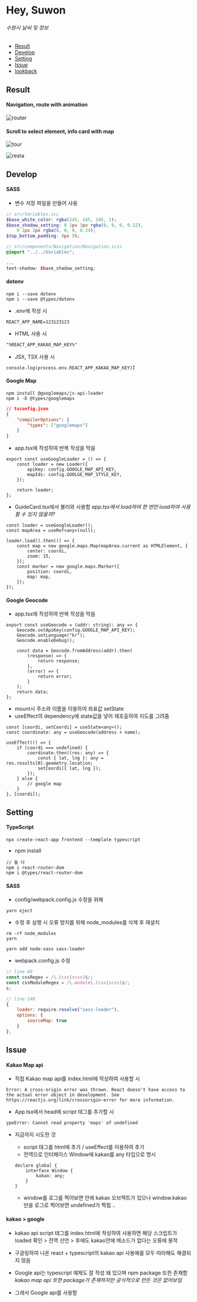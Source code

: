 # Hey, Suwon

###### 수원시 날씨 및 정보

- [Result](..#result)
- [Develop](..#develop)
- [Setting](..#setting)
- [Issue](..#issue)
- [lookback](https://github.com/hyesungoh/Hey_Suwon/tree/master/frontend)

## Result

#### Navigation, route with animation

![router](https://user-images.githubusercontent.com/26461307/103168936-dc0d4800-487a-11eb-9417-fa68f3afbd0d.gif)

#### Scroll to select element, info card with map

![tour](https://user-images.githubusercontent.com/26461307/103168935-dadc1b00-487a-11eb-91c1-a11964371ef5.gif)

![resta](https://user-images.githubusercontent.com/26461307/103168934-d879c100-487a-11eb-8ad6-791d45ba2163.gif)

## Develop

#### SASS

-   변수 저장 파일을 만들어 사용

```scss
// src/Variables.scc
$base_white_color: rgba(245, 245, 245, 1);
$base_shadow_setting: 0 1px 3px rgba(0, 0, 0, 0.12),
    0 1px 2px rgba(0, 0, 0, 0.24);
$top_bottom_padding: 0px 5%;

// src/components/Navigation/Navigation.scss
@import "../../Variables";

...
text-shadow: $base_shadow_setting;
```

#### dotenv

```terminal
npm i --save dotenv
npm i --save @types/dotenv
```

-   .env에 작성 시

```terminal
REACT_APP_NAME=123123123
```

-   HTML 사용 시

```html
"%REACT_APP_KAKAO_MAP_KEY%"
```

-   JSX, TSX 사용 시

```tsx
console.log(process.env.REACT_APP_KAKAO_MAP_KEY)Î
```

#### Google Map

```terminal
npm install @googlemaps/js-api-loader
npm i -D @types/googlemaps
```

```json
// tsconfig.json
{
    "compilerOptions": {
        "types": ["googlemaps"]
    }
}
```

-   app.tsx에 작성하여 반복 작성을 막음

```tsx
export const useGoogleLoader = () => {
    const loader = new Loader({
        apiKey: config.GOOGLE_MAP_API_KEY,
        mapIds: config.GOOLGE_MAP_STYLE_KEY,
    });

    return loader;
};
```

-   GuideCard.tsx에서 불러와 사용함 <i>app.tsx에서 load하여 한 번만 load하여 사용할 수 있지 않을까?</i>

```tsx
const loader = useGoogleLoader();
const mapArea = useRef<any>(null);

loader.load().then(() => {
    const map = new google.maps.Map(mapArea.current as HTMLElement, {
        center: coordi,
        zoom: 15,
    });
    const marker = new google.maps.Marker({
        position: coordi,
        map: map,
    });
});
```

#### Google Geocode

-   app.tsx에 작성하여 반복 작성을 막음

```tsx
export const useGeocode = (addr: string): any => {
    Geocode.setApiKey(config.GOOGLE_MAP_API_KEY);
    Geocode.setLanguage("kr");
    Geocode.enableDebug();

    const data = Geocode.fromAddress(addr).then(
        (response) => {
            return response;
        },
        (error) => {
            return error;
        }
    );
    return data;
};
```

-   mount시 주소와 이름을 이용하여 좌표값 setState
-   useEffect의 dependency에 state값을 넣어 재호출하여 지도를 그려줌

```tsx
const [coordi, setCoordi] = useState<any>();
const coordinate: any = useGeocode(address + name);

useEffect(() => {
    if (coordi === undefined) {
        coordinate.then((res: any) => {
            const { lat, lng }: any = res.results[0].geometry.location;
            setCoordi({ lat, lng });
        });
    } else {
        // google map
    }
}, [coordi]);
```

## Setting

#### TypeScript

```terminal
npx create-react-app frontend --template typescript
```

- npm install

```terminal
// 둘 다
npm i react-router-dom
npm i @types/react-router-dom
```

#### SASS

-   config/webpack.config.js 수정을 위해

```terminal
yarn eject
```

-   수정 후 실행 시 오류 방지를 위해 node_modules를 삭제 후 재설치

```terminal
rm -rf node_modules
yarn
```

```terminal
yarn add node-sass sass-loader
```

-   webpack.config.js 수정

```js
// line 60
const cssRegex = /\.(css|scss)$/;
const cssModuleRegex = /\.module\.(css|scss)$/;
s;
```

```js
// line 140
{
    loader: require.resolve("sass-loader"),
    options: {
        sourceMap: true
    }
},
```

## Issue

#### Kakao Map api

-   직접 Kakao map api를 index.html에 작성하여 사용할 시

```terminal
Error: A cross-origin error was thrown. React doesn't have access to the actual error object in development. See https://reactjs.org/link/crossorigin-error for more information.
```

-   App.tsx에서 head에 script 태그를 추가할 시

```terminal
ypeError: Cannot read property 'maps' of undefined
```

-   지금까지 시도한 것

    -   script 태그를 html에 추가 / useEffect를 이용하여 추가
    -   전역으로 인터페이스 Window에 kakao를 any 타입으로 명시

    ```tsx
    declare global {
        interface Window {
            kakao: any;
        }
    }
    ```

    -   window를 로그를 찍어보면 안에 kakao 오브젝트가 있으나 window.kakao만을 로그로 찍어보면 undefined가 찍힘 ..

#### kakao > google

-   kakao api script 태그를 index.html에 작성하여 사용하면 해당 스크립트가 loaded 확인 > 전역 선언 > 후에도 kakao안에 메소드가 없다는 오류에 봉착

-   구글링하여 나온 react + typescript의 kakao api 사용예를 모두 따라해도 해결되지 않음

-   Google api는 typescript 예제도 잘 작성 돼 있으며 npm package 또한 존재함 <i> kakao map api 또한 package가 존재하지만 공식적으로 만든 것은 없어보임 </i>

-   그래서 Google api를 사용함